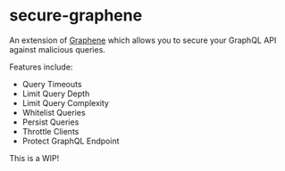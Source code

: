 # secure-graphene

An extension of [Graphene](https://github.com/graphql-python/graphene) which allows you to secure your GraphQL API against malicious queries. 

Features include: 

- Query Timeouts 
- Limit Query Depth 
- Limit Query Complexity 
- Whitelist Queries 
- Persist Queries 
- Throttle Clients 
- Protect GraphQL Endpoint 

This is a WIP! 
